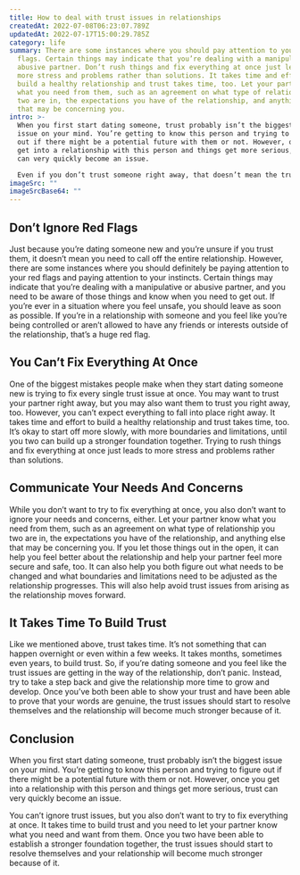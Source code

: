 ```yaml
---
title: How to deal with trust issues in relationships
createdAt: 2022-07-08T06:23:07.789Z
updatedAt: 2022-07-17T15:00:29.785Z
category: life
summary: There are some instances where you should pay attention to your red
  flags. Certain things may indicate that you’re dealing with a manipulative or
  abusive partner. Don’t rush things and fix everything at once just leads to
  more stress and problems rather than solutions. It takes time and effort to
  build a healthy relationship and trust takes time, too. Let your partner know
  what you need from them, such as an agreement on what type of relationship you
  two are in, the expectations you have of the relationship, and anything else
  that may be concerning you.
intro: >-
  When you first start dating someone, trust probably isn’t the biggest
  issue on your mind. You’re getting to know this person and trying to figure
  out if there might be a potential future with them or not. However, once you
  get into a relationship with this person and things get more serious, trust
  can very quickly become an issue.

  Even if you don’t trust someone right away, that doesn’t mean the trust issues don’t come up later on. It may take time for them to make you feel uneasy or distrustful of your partner. But it also could be something that crops up almost immediately – especially if you meet them in a place like a nightclub, bar or other place where people tend to hookup without much thought as to who they’re hooking up with! This article will offer some tips on how to deal with these trust issues in relationships and help resolve any problems from arising in the first place.
imageSrc: ""
imageSrcBase64: ""
---
```


## Don’t Ignore Red Flags

Just because you’re dating someone new and you’re unsure if you trust them, it doesn’t mean you need to call off the entire relationship. However, there are some instances where you should definitely be paying attention to your red flags and paying attention to your instincts. Certain things may indicate that you’re dealing with a manipulative or abusive partner, and you need to be aware of those things and know when you need to get out. If you’re ever in a situation where you feel unsafe, you should leave as soon as possible. If you’re in a relationship with someone and you feel like you’re being controlled or aren’t allowed to have any friends or interests outside of the relationship, that’s a huge red flag.

## You Can’t Fix Everything At Once

One of the biggest mistakes people make when they start dating someone new is trying to fix every single trust issue at once. You may want to trust your partner right away, but you may also want them to trust you right away, too. However, you can’t expect everything to fall into place right away. It takes time and effort to build a healthy relationship and trust takes time, too. It’s okay to start off more slowly, with more boundaries and limitations, until you two can build up a stronger foundation together. Trying to rush things and fix everything at once just leads to more stress and problems rather than solutions.

## Communicate Your Needs And Concerns

While you don’t want to try to fix everything at once, you also don’t want to ignore your needs and concerns, either. Let your partner know what you need from them, such as an agreement on what type of relationship you two are in, the expectations you have of the relationship, and anything else that may be concerning you. If you let those things out in the open, it can help you feel better about the relationship and help your partner feel more secure and safe, too. It can also help you both figure out what needs to be changed and what boundaries and limitations need to be adjusted as the relationship progresses. This will also help avoid trust issues from arising as the relationship moves forward.

## It Takes Time To Build Trust

Like we mentioned above, trust takes time. It’s not something that can happen overnight or even within a few weeks. It takes months, sometimes even years, to build trust. So, if you’re dating someone and you feel like the trust issues are getting in the way of the relationship, don’t panic. Instead, try to take a step back and give the relationship more time to grow and develop. Once you’ve both been able to show your trust and have been able to prove that your words are genuine, the trust issues should start to resolve themselves and the relationship will become much stronger because of it.

## Conclusion

When you first start dating someone, trust probably isn’t the biggest issue on your mind. You’re getting to know this person and trying to figure out if there might be a potential future with them or not. However, once you get into a relationship with this person and things get more serious, trust can very quickly become an issue.

You can’t ignore trust issues, but you also don’t want to try to fix everything at once. It takes time to build trust and you need to let your partner know what you need and want from them. Once you two have been able to establish a stronger foundation together, the trust issues should start to resolve themselves and your relationship will become much stronger because of it.

